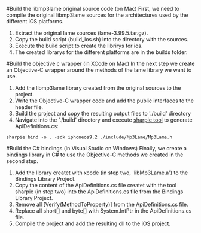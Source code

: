 #Build the libmp3lame original source code (on Mac)
First, we need to compile the original libmp3lame sources for the architectures used by the different iOS platforms.

1. Extract the original lame sources (lame-3.99.5.tar.gz).
2. Copy the build script (build_ios.sh) into the directory with the sources.
3. Execute the build script to create the librirys for ios.
4. The created librarys for the different platforms are in the builds folder.

#Build the objective c wrapper (in XCode on Mac)
In the next step we create an Objective-C wrapper around the methods of the lame library we want to use.

1. Add the libmp3lame library created from the original sources to the project.
2. Write the Objective-C wrapper code and add the public interfaces to the header file.
3. Build the project and copy the resulting output files to './build' directory
5. Navigate into the './build' directory and execute [sharpie tool](https://developer.xamarin.com/guides/cross-platform/macios/binding/objective-sharpie/) to generate ApiDefinitions.cs:

```
sharpie bind -o . -sdk iphoneos9.2 ./include/Mp3Lame/Mp3Lame.h
```

#Build the C# bindings (in Visual Studio on Windows)
Finally, we create a bindings library in C# to use the Objective-C methods we created in the second step.

1. Add the library createt with xcode (in step two, 'libMp3Lame.a') to the Bindings Library Project.
2. Copy the content of the ApiDefinitions.cs file createt with the tool sharpie (in step two) into the ApiDefinitions.cs file from the Bindings Library Project.
3. Remove all [Verify(MethodToProperty)] from the ApiDefinitions.cs file.
3. Replace all short[] and byte[] with System.IntPtr in the ApiDefinitions.cs file.
4. Compile the project and add the resulting dll to the iOS project.
